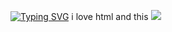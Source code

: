 [![Typing SVG](https://readme-typing-svg.demolab.com?font=Fira+Code&pause=1000&width=435&lines=hi+im+blazebrown87221+like+html)](https://git.io/typing-svg)
i love html and this
[![](https://three-js-particle-earth.vercel.app/)]()
